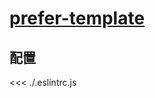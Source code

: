 
# [prefer-template](https://eslint.vuejs.org/rules/prefer-template.html)

## 配置

<<< ./.eslintrc.js
        